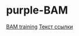 # purple-BAM
[BAM training](https://d9d9deema.github.io/purple-BAM/)
<a href="https://d9d9deema.github.io/purple-BAM/" target="_blank">Текст ссылки</a>
